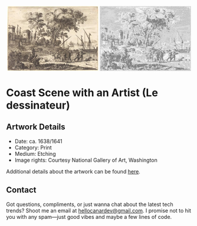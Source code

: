 <html>

<div align="center">
    <img width="49%" src="artwork.jpg" alt="artwork"/>
    <img width="49%" src="ascii_artwork.jpg" alt="artwork ASCII"/>
</div>

# Coast Scene with an Artist (Le dessinateur)

## Artwork Details

- Date: ca. 1638/1641
- Category: Print
- Medium: Etching
- Image rights: Courtesy National Gallery of Art, Washington

Additional details about the artwork can be found [here](https://www.artsy.net/artwork/claude-lorrain-coast-scene-with-an-artist-le-dessinateur).

## Contact

Got questions, compliments, or just wanna chat about the latest tech trends? Shoot me an email
at [hellocanardev@gmail.com](mailto:hellocanardev@gmail.com). I promise not to hit you with any spam—just good vibes and
maybe a few lines of code.

</html>
